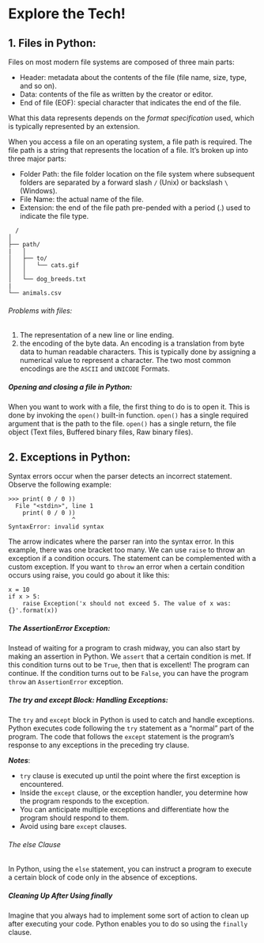 # Explore the Tech!

## 1. Files in Python:
Files on most modern file systems are composed of three main parts:

  * Header: metadata about the contents of the file (file name, size, type, and so on).
  * Data: contents of the file as written by the creator or editor.
  * End of file (EOF): special character that indicates the end of the file.
   
 What this data represents depends on the _format specification_ used, which is typically represented by an extension.
 
 When you access a file on an operating system, a file path is required. 
 The file path is a string that represents the location of a file. It’s broken up into three major parts:

  * Folder Path: the file folder location on the file system where subsequent folders are separated by a forward slash `/` (Unix) or backslash `\` (Windows).
  * File Name: the actual name of the file.
  * Extension: the end of the file path pre-pended with a period (.) used to indicate the file type.
  
```
  /
│
├── path/
|   │
│   ├── to/
│   │   └── cats.gif
│   │
│   └── dog_breeds.txt
|
└── animals.csv
```

###### Problems with files:
  1. The representation of a new line or line ending.
  2.  the encoding of the byte data. An encoding is a translation from byte data to human readable characters.
      This is typically done by assigning a numerical value to represent a character. The two most common encodings are the `ASCII` and `UNICODE` Formats.
      
##### Opening and closing a file in Python:
When you want to work with a file, the first thing to do is to open it. This is done by invoking the `open()` built-in function. 
`open()` has a single required argument that is the path to the file. `open()` has a single return, the file object (Text files, Buffered binary files, Raw binary files).



## 2. Exceptions in Python:
Syntax errors occur when the parser detects an incorrect statement. Observe the following example:
```
>>> print( 0 / 0 ))
  File "<stdin>", line 1
    print( 0 / 0 ))
                  ^
SyntaxError: invalid syntax
```
The arrow indicates where the parser ran into the syntax error. In this example, there was one bracket too many. 
We can use `raise` to throw an exception if a condition occurs. The statement can be complemented with a custom exception.
If you want to `throw` an error when a certain condition occurs using raise, you could go about it like this:
```
x = 10
if x > 5:
    raise Exception('x should not exceed 5. The value of x was: {}'.format(x))
 ```
 
##### The AssertionError Exception:
Instead of waiting for a program to crash midway, you can also start by making an assertion in Python. We `assert` that a certain condition is met. If this condition turns out to be `True`, then that is excellent! The program can continue. If the condition turns out to be `False`, you can have the program `throw` an `AssertionError` exception.

##### The try and except Block: Handling Exceptions:
The `try` and `except` block in Python is used to catch and handle exceptions. Python executes code following the `try` statement as a “normal” part of the program. The code that follows the `except` statement is the program’s response to any exceptions in the preceding try clause.


***Notes***: 
 * `try` clause is executed up until the point where the first exception is encountered.
 * Inside the `except` clause, or the exception handler, you determine how the program responds to the exception.
 * You can anticipate multiple exceptions and differentiate how the program should respond to them.
 * Avoid using bare `except` clauses.
 
 
###### The else Clause
In Python, using the `else` statement, you can instruct a program to execute a certain block of code only in the absence of exceptions.

##### Cleaning Up After Using finally
Imagine that you always had to implement some sort of action to clean up after executing your code. Python enables you to do so using the `finally` clause.
